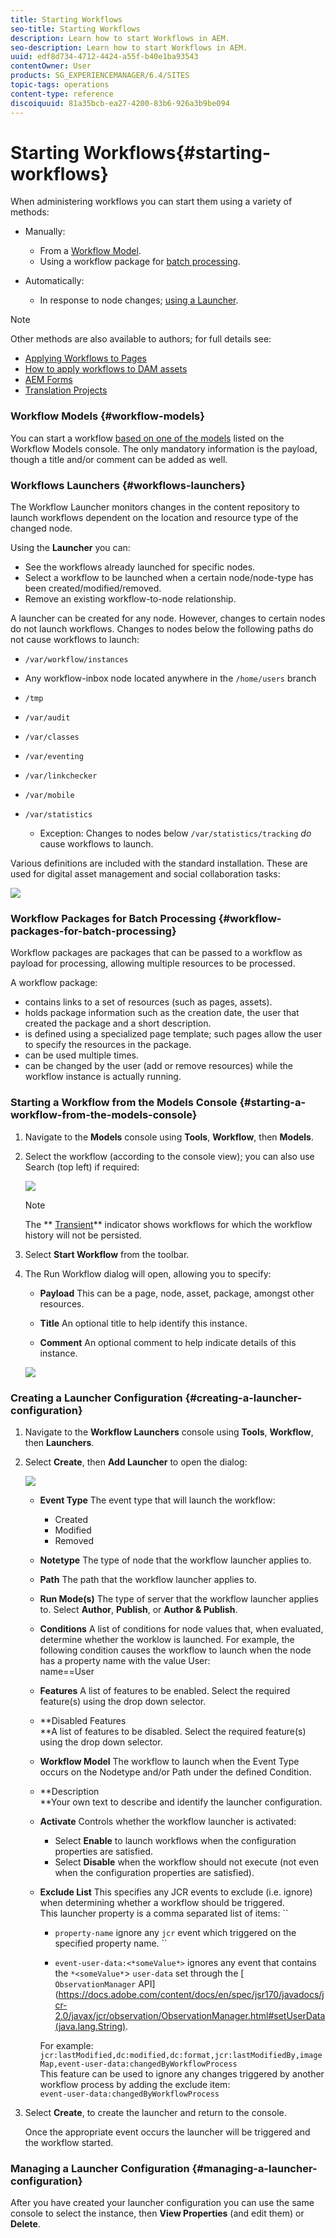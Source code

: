 ```yaml
---
title: Starting Workflows
seo-title: Starting Workflows
description: Learn how to start Workflows in AEM.
seo-description: Learn how to start Workflows in AEM.
uuid: edf8d734-4712-4424-a55f-b40e1ba93543
contentOwner: User
products: SG_EXPERIENCEMANAGER/6.4/SITES
topic-tags: operations
content-type: reference
discoiquuid: 81a35bcb-ea27-4200-83b6-926a3b9be094
---
```


# Starting Workflows{#starting-workflows}

When administering workflows you can start them using a variety of methods:

* Manually:

    * From a [Workflow Model](#workflowmodels).
    * Using a workflow package for [batch processing](#workflowpackagesforbatchprocessing).

* Automatically:

    * In response to node changes; [using a Launcher](#workflowlaunchers).

>[!NOTE]
>
>Other methods are also available to authors; for full details see:
>
>* [Applying Workflows to Pages](../../../sites/authoring/using/workflows-applying.md)
>* [How to apply workflows to DAM assets](../../../assets/using/assets-workflow.md)
>* [AEM Forms](https://helpx.adobe.com/aem-forms/6-2/aem-workflows-submit-process-form.html)
>* [Translation Projects](../../../sites/administering/using/tc-manage.md)
>

### Workflow Models {#workflow-models}

You can start a workflow [based on one of the models](../../../sites/administering/using/workflows.md#workflowmodelsandinstances) listed on the Workflow Models console. The only mandatory information is the payload, though a title and/or comment can be added as well.

### Workflows Launchers {#workflows-launchers}

The Workflow Launcher monitors changes in the content repository to launch workflows dependent on the location and resource type of the changed node.

Using the **Launcher** you can:

* See the workflows already launched for specific nodes.
* Select a workflow to be launched when a certain node/node-type has been created/modified/removed.
* Remove an existing workflow-to-node relationship.

A launcher can be created for any node. However, changes to certain nodes do not launch workflows. Changes to nodes below the following paths do not cause workflows to launch:

* `/var/workflow/instances`
* Any workflow-inbox node located anywhere in the `/home/users` branch
* `/tmp`
* `/var/audit`
* `/var/classes`
* `/var/eventing`
* `/var/linkchecker`
* `/var/mobile`
* `/var/statistics`

    * Exception: Changes to nodes below `/var/statistics/tracking` *do* cause workflows to launch.

Various definitions are included with the standard installation. These are used for digital asset management and social collaboration tasks:

![](assets/wf-100.png) 

### Workflow Packages for Batch Processing {#workflow-packages-for-batch-processing}

Workflow packages are packages that can be passed to a workflow as payload for processing, allowing multiple resources to be processed.

A workflow package:

* contains links to a set of resources (such as pages, assets).
* holds package information such as the creation date, the user that created the package and a short description.
* is defined using a specialized page template; such pages allow the user to specify the resources in the package.  
* can be used multiple times.
* can be changed by the user (add or remove resources) while the workflow instance is actually running.

### Starting a Workflow from the Models Console {#starting-a-workflow-from-the-models-console}

1. Navigate to the **Models** console using **Tools**, **Workflow**, then **Models**.
1. Select the workflow (according to the console view); you can also use Search (top left) if required:

   ![](assets/wf-103.png)

   >[!NOTE]
   >
   >The ** [Transient](../../../sites/developing/using/workflows.md#transientworkflows)** indicator shows workflows for which the workflow history will not be persisted.

1. Select **Start Workflow** from the toolbar. 
1. The Run Workflow dialog will open, allowing you to specify:

    * **Payload** 
      This can be a page, node, asset, package, amongst other resources.
    
    * **Title** 
      An optional title to help identify this instance.
    
    * **Comment** 
      An optional comment to help indicate details of this instance.

   ![](assets/wf-104.png)

### Creating a Launcher Configuration {#creating-a-launcher-configuration}

1. Navigate to the **Workflow Launchers** console using **Tools**, **Workflow**, then **Launchers**.
1. Select **Create**, then **Add Launcher** to open the dialog:

   ![](assets/wf-105.png)

    * **Event Type** 
      The event type that will launch the workflow:

        * Created
        * Modified
        * Removed

    * **Notetype** 
      The type of node that the workflow launcher applies to.
    
    * **Path** 
      The path that the workflow launcher applies to.
    
    * **Run Mode(s)** 
      The type of server that the workflow launcher applies to. Select **Author**, **Publish**, or **Author & Publish**.
    
    * **Conditions** 
      A list of conditions for node values that, when evaluated, determine whether the worklow is launched. For example, the following condition causes the workflow to launch when the node has a property name with the value User:  
      name==User
    
    * **Features** 
      A list of features to be enabled. Select the required feature(s) using the drop down selector.
    
    * **Disabled Features  
      **A list of features to be disabled. Select the required feature(s) using the drop down selector.
    * **Workflow Model** 
      The workflow to launch when the Event Type occurs on the Nodetype and/or Path under the defined Condition.
    
    * **Description  
      **Your own text to describe and identify the launcher configuration.
    * **Activate** 
      Controls whether the workflow launcher is activated:

        * Select **Enable** to launch workflows when the configuration properties are satisfied.
        * Select **Disable** when the workflow should not execute (not even when the configuration properties are satisfied).

    * **Exclude List** 
      This specifies any JCR events to exclude (i.e. ignore) when determining whether a workflow should be triggered.  
      This launcher property is a comma separated list of items: ``

        * `property-name` ignore any `jcr` event which triggered on the specified property name. ``
        
        * `event-user-data:<*someValue*>` ignores any event that contains the `*<someValue*`> `user-data` set through the [ `ObservationManager` API](https://docs.adobe.com/content/docs/en/spec/jsr170/javadocs/jcr-2.0/javax/jcr/observation/ObservationManager.html#setUserData(java.lang.String).

      For example:  
      `jcr:lastModified,dc:modified,dc:format,jcr:lastModifiedBy,imageMap,event-user-data:changedByWorkflowProcess`  
      This feature can be used to ignore any changes triggered by another workflow process by adding the exclude item:  
      `event-user-data:changedByWorkflowProcess`

1. Select **Create**, to create the launcher and return to the console.

   Once the appropriate event occurs the launcher will be triggered and the workflow started.

### Managing a Launcher Configuration {#managing-a-launcher-configuration}

After you have created your launcher configuration you can use the same console to select the instance, then **View Properties** (and edit them) or **Delete**.

